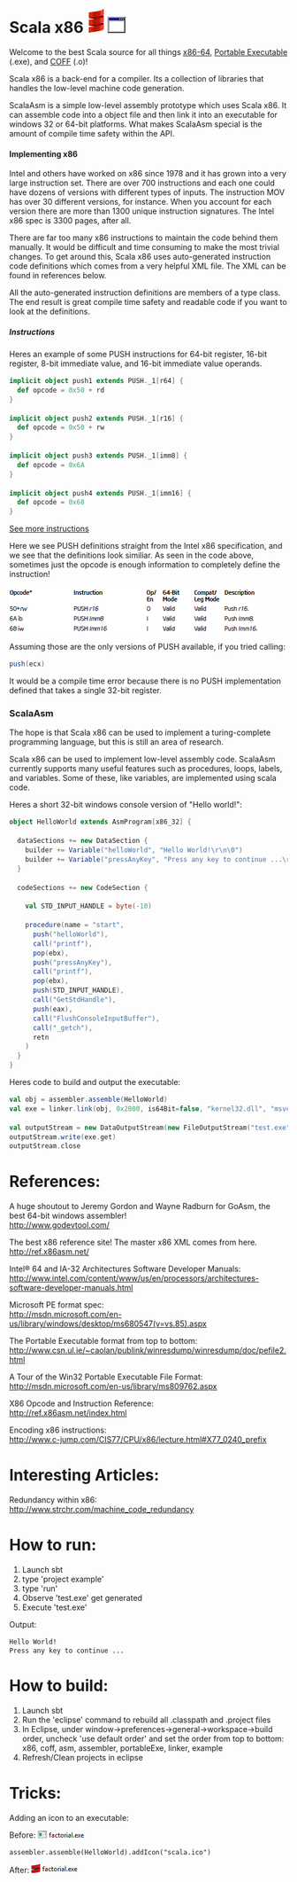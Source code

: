 Scala x86 ![Alt text](/example/smooth-spiral.png) ![Alt text](/example/exe-icon1.gif)
========

Welcome to the best Scala source for all things [x86-64](http://en.wikipedia.org/wiki/X86), [Portable Executable](http://en.wikipedia.org/wiki/Portable_Executable) (.exe), and [COFF](http://en.wikipedia.org/wiki/COFF) (.o)!

Scala x86 is a back-end for a compiler.  Its a collection of libraries that handles the low-level machine code generation.

ScalaAsm is a simple low-level assembly prototype which uses Scala x86.  It can assemble code into a object file and then link it into an executable for windows 32 or 64-bit platforms.  What makes ScalaAsm special is the amount of compile time safety within the API.

#### Implementing x86

Intel and others have worked on x86 since 1978 and it has grown into a very large instruction set.  There are over 700 instructions and each one could have dozens of versions with different types of inputs.  The instruction MOV has over 30 different versions, for instance.  When you account for each version there are more than 1300 unique instruction signatures.  The Intel x86 spec is 3300 pages, after all.

There are far too many x86 instructions to maintain the code behind them manually.  It would be difficult and time consuming to make the most trivial changes.  To get around this, Scala x86 uses auto-generated instruction code definitions which comes from a very helpful XML file.  The XML can be found in references below.

All the auto-generated instruction definitions are members of a type class.  The end result is great compile time safety and readable code if you want to look at the definitions.

##### Instructions

Heres an example of some PUSH instructions for 64-bit register, 16-bit register, 8-bit immediate value, and 16-bit immediate value operands.

```scala
implicit object push1 extends PUSH._1[r64] {
  def opcode = 0x50 + rd
}

implicit object push2 extends PUSH._1[r16] {
  def opcode = 0x50 + rw
}
  
implicit object push3 extends PUSH._1[imm8] {
  def opcode = 0x6A
}
  
implicit object push4 extends PUSH._1[imm16] {
  def opcode = 0x68
}
```

[See more instructions](https://github.com/bdwashbu/scala-x86-inst/tree/master/src/main/scala/com/scalaAsm/x86/Instructions "More instructions")

Here we see PUSH definitions straight from the Intel x86 specification, and we see that the definitions look similiar. As seen in the code above, sometimes just the opcode is enough information to completely define the instruction!

![Alt text](/example/push.png "PUSH examples")

Assuming those are the only versions of PUSH available, if you tried calling:

```scala
push(ecx)
```

It would be a compile time error because there is no PUSH implementation defined that takes a single 32-bit register.

### ScalaAsm

The hope is that Scala x86 can be used to implement a turing-complete programming language, but this is still an area of research.

Scala x86 can be used to implement low-level assembly code. ScalaAsm currently supports many useful features such as procedures, loops, labels, and variables.  Some of these, like variables, are implemented using scala code.

Heres a short 32-bit windows console version of "Hello world!":

```scala
object HelloWorld extends AsmProgram[x86_32] {
  
  dataSections += new DataSection {
    builder += Variable("helloWorld", "Hello World!\r\n\0")
    builder += Variable("pressAnyKey", "Press any key to continue ...\r\n\0")
  }

  codeSections += new CodeSection {
    
    val STD_INPUT_HANDLE = byte(-10)

    procedure(name = "start",
      push("helloWorld"),
      call("printf"),
      pop(ebx),
      push("pressAnyKey"),
      call("printf"),
      pop(ebx),
      push(STD_INPUT_HANDLE),
      call("GetStdHandle"),
      push(eax),
      call("FlushConsoleInputBuffer"),
      call("_getch"),
      retn
    )
  }
}
```

Heres code to build and output the executable:

```scala
val obj = assembler.assemble(HelloWorld)
val exe = linker.link(obj, 0x2000, is64Bit=false, "kernel32.dll", "msvcrt.dll")

val outputStream = new DataOutputStream(new FileOutputStream("test.exe"));
outputStream.write(exe.get)
outputStream.close
```

References:
========

A huge shoutout to Jeremy Gordon and Wayne Radburn for GoAsm, the best 64-bit windows assembler!  
http://www.godevtool.com/

The best x86 reference site!  The master x86 XML comes from here.  
http://ref.x86asm.net/

Intel® 64 and IA-32 Architectures Software Developer Manuals:   http://www.intel.com/content/www/us/en/processors/architectures-software-developer-manuals.html

Microsoft PE format spec:  
http://msdn.microsoft.com/en-us/library/windows/desktop/ms680547(v=vs.85).aspx

The Portable Executable format from top to bottom:  
http://www.csn.ul.ie/~caolan/publink/winresdump/winresdump/doc/pefile2.html

A Tour of the Win32 Portable Executable File Format:  
http://msdn.microsoft.com/en-us/library/ms809762.aspx

X86 Opcode and Instruction Reference:  
http://ref.x86asm.net/index.html

Encoding x86 instructions:  
http://www.c-jump.com/CIS77/CPU/x86/lecture.html#X77_0240_prefix

Interesting Articles:
========

Redundancy within x86:  
http://www.strchr.com/machine_code_redundancy

How to run:
========

1. Launch sbt
2. type 'project example'
3. type 'run'
4. Observe 'test.exe' get generated
5. Execute 'test.exe'

Output:
```
Hello World!
Press any key to continue ...
```

How to build:
========

1. Launch sbt
2. Run the 'eclipse' command to rebuild all .classpath and .project files
3. In Eclipse, under window->preferences->general->workspace->build order, uncheck 'use default order' and set the order from top to bottom: x86, coff, asm, assembler, portableExe, linker, example
4. Refresh/Clean projects in eclipse

Tricks:
========

Adding an icon to an executable:

Before: ![Alt text](/example/beforeicon.png)
```
assembler.assemble(HelloWorld).addIcon("scala.ico")
```
After: ![Alt text](/example/aftericon.png)
